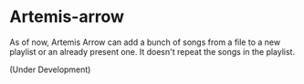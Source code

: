 # Artemis-arrow

As of now, Artemis Arrow can add a bunch of songs from a file to a new playlist or an already present one. It doesn't repeat the songs in the playlist.

(Under Development)
